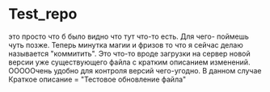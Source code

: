 # Test_repo
это просто что б было видно что тут что-то есть. Для чего- поймешь чуть позже. Теперь минутка магии и фризов
то что я сейчас делаю называется "коммитить". Это что-то вроде загрузки на сервер новой версии уже существующего файла с кратким описанием изменений. ОООООчень удобно для контроля версий чего-угодно. В данном случае Краткое описание = "Тестовое обновление файла"
